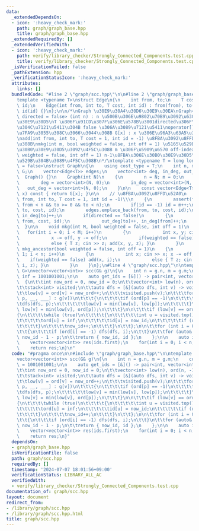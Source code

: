 ```yaml
---
data:
  _extendedDependsOn:
  - icon: ':heavy_check_mark:'
    path: graph/graph_base.hpp
    title: graph/graph_base.hpp
  _extendedRequiredBy: []
  _extendedVerifiedWith:
  - icon: ':heavy_check_mark:'
    path: verify/library_checker/Strongly_Connected_Components.test.cpp
    title: verify/library_checker/Strongly_Connected_Components.test.cpp
  _isVerificationFailed: false
  _pathExtension: hpp
  _verificationStatusIcon: ':heavy_check_mark:'
  attributes:
    links: []
  bundledCode: "#line 2 \"graph/scc.hpp\"\n\n#line 2 \"graph/graph_base.hpp\"\n\n\
    template <typename T>\nstruct Edge\n{\n    int from, to;\n    T cost;\n    int\
    \ id;\n    Edge(int from, int to, T cost, int id) : from(from), to(to), cost(cost),\
    \ id(id) {}\n};\n\n/*\nGraph \u30E9\u30A4\u30D6\u30E9\u30EA\nGraph<T = long long,\
    \ directed = false> (int n) : n \u500B\u306E\u9802\u70B9\u3092\u6301\u3064\u30B0\
    \u30E9\u30D5\nT \u306F\u91CD\u307F\u306E\u578B\u3001directed\u306F\u6709\u5411\
    \u304C\u7121\u5411\u304B false \u306A\u3089\u7121\u5411\noperator[] \u304C\u5B9A\
    \u7FA9\u3055\u308C\u3066\u3044\u308B G[x] : x \u306E\u96A3\u63A5\u30EA\u30B9\u30C8\
    \nadd(int from, int to, T cost = 1, int id = -1) \u8FBA\u3092\u8FFD\u52A0\u3059\
    \u308B\nmkg(int m, bool weighted = false, int off = 1) \u5165\u529B\u304B\u3089\
    \u30B0\u30E9\u30D5\u3092\u4F5C\u308B m \u306F\u5909\u6570 off-index\nmkg_ancestor(bool\
    \ weighted = false, int off = 1) n-1\u8FBA\u306E\u30B0\u30E9\u30D5\u3092\u5165\
    \u529B\u304B\u3089\u4F5C\u308B\n*/\ntemplate <typename T = long long, bool directed\
    \ = false>\nstruct Graph\n{\n    using cost_type = T;\n    int n, m;\n    vector<vector<Edge<T>>>\
    \ G;\n    vector<Edge<T>> edges;\n    vector<int> deg, in_deg, out_deg;\n\n  \
    \  Graph() {}\n    Graph(int N)\n    {\n        n = N; m = 0;\n        G = vector<vector<Edge<T>>>(N);\n\
    \        deg = vector<int>(N, 0);\n        in_deg = vector<int>(N, 0);\n     \
    \   out_deg = vector<int>(N, 0);\n    }\n\n    const vector<Edge<T>>& operator[](int\
    \ x) const { return G[x]; }\n\n    // \u8FBA\u3092\u8FFD\u52A0\n    void add(int\
    \ from, int to, T cost = 1, int id = -1)\\\n    {\n        assert(from >= 0 &&\
    \ from < n && to >= 0 && to < n);\n        if(id == -1) id = m++;\n        G[from].emplace_back(from,\
    \ to, cost, id);\n        edges.emplace_back(from, to, cost, id);\n        out_deg[from]++,\
    \ in_deg[to]++;\n        if(directed == false)\n        {\n            G[to].emplace_back(to,\
    \ from, cost, id);\n            out_deg[to]++, in_deg[from]++;\n        }\n  \
    \  }\n\n    void mkg(int M, bool weighted = false, int off = 1)\n    {\n     \
    \   for(int i = 0; i < M; i++)\n        {\n            int x, y; cin >> x >> y;\n\
    \            x -= off, y -= off;\n            if(weighted == false) add(x, y);\n\
    \            else { T z; cin >> z; add(x, y, z); }\n        }\n    }\n\n    void\
    \ mkg_ancestor(bool weighted = false, int off = 1)\n    {\n        for(int i =\
    \ 1; i < n; i++)\n        {\n            int x; cin >> x; x -= off;\n        \
    \    if(weighted == false) add(x, i);\n            else { T z; cin >> z; add(x,\
    \ i, z); }\n        }\n    }\n};\n#line 4 \"graph/scc.hpp\"\n\ntemplate <class\
    \ G>\nvector<vector<int>> scc(G& g)\n{\n    int n = g.n, m = g.m;\n    const int\
    \ inf = 1001001001;\n\n    auto get_ids = [&]() -> pair<int, vector<int>>\n  \
    \  {\n\t\tint now_ord = 0, now_id = 0;\n\t\tvector<int> low(n), ord(n, -1), id(n);\n\
    \t\tstack<int> visited;\n\t\tauto dfs = [&](auto dfs, int v) -> void\n\t\t{\n\t\
    \t\tlow[v] = ord[v] = now_ord++;\n\t\t\tvisited.push(v);\n\t\t\tfor (auto [_,\
    \ p, __, ___] : g[v])\n\t\t\t{\n\t\t\t\tif (ord[p] == -1)\n\t\t\t\t{\n\t\t\t\t\
    \tdfs(dfs, p);\n\t\t\t\t\tlow[v] = min(low[v], low[p]);\n\t\t\t\t}\n\t\t\t\telse\
    \ low[v] = min(low[v], ord[p]);\n\t\t\t}\n\n\t\t\tif (low[v] == ord[v])\n\t\t\t\
    {\n\t\t\t\twhile (true)\n\t\t\t\t{\n\t\t\t\t\tint u = visited.top(); visited.pop();\n\
    \t\t\t\t\tord[u] = inf;\n\t\t\t\t\tid[u] = now_id;\n\t\t\t\t\tif (u == v) break;\n\
    \t\t\t\t}\n\t\t\t\tnow_id++;\n\t\t\t}\n\t\t};\n\n\t\tfor (int i = 0; i < n; i++)\n\
    \t\t{\n\t\t\tif (ord[i] == -1) dfs(dfs, i);\n\t\t}\n\t\tfor (auto& p : id) p =\
    \ now_id - 1 - p;\n\t\treturn { now_id, id };\n    };\n\n    auto ids = get_ids();\n\
    \    vector<vector<int>> res(ids.first);\n    for(int i = 0; i < n; i++) res[ids.second[i]].push_back(i);\n\
    \    return res;\n}\n"
  code: "#pragma once\n\n#include \"graph/graph_base.hpp\"\n\ntemplate <class G>\n\
    vector<vector<int>> scc(G& g)\n{\n    int n = g.n, m = g.m;\n    const int inf\
    \ = 1001001001;\n\n    auto get_ids = [&]() -> pair<int, vector<int>>\n    {\n\
    \t\tint now_ord = 0, now_id = 0;\n\t\tvector<int> low(n), ord(n, -1), id(n);\n\
    \t\tstack<int> visited;\n\t\tauto dfs = [&](auto dfs, int v) -> void\n\t\t{\n\t\
    \t\tlow[v] = ord[v] = now_ord++;\n\t\t\tvisited.push(v);\n\t\t\tfor (auto [_,\
    \ p, __, ___] : g[v])\n\t\t\t{\n\t\t\t\tif (ord[p] == -1)\n\t\t\t\t{\n\t\t\t\t\
    \tdfs(dfs, p);\n\t\t\t\t\tlow[v] = min(low[v], low[p]);\n\t\t\t\t}\n\t\t\t\telse\
    \ low[v] = min(low[v], ord[p]);\n\t\t\t}\n\n\t\t\tif (low[v] == ord[v])\n\t\t\t\
    {\n\t\t\t\twhile (true)\n\t\t\t\t{\n\t\t\t\t\tint u = visited.top(); visited.pop();\n\
    \t\t\t\t\tord[u] = inf;\n\t\t\t\t\tid[u] = now_id;\n\t\t\t\t\tif (u == v) break;\n\
    \t\t\t\t}\n\t\t\t\tnow_id++;\n\t\t\t}\n\t\t};\n\n\t\tfor (int i = 0; i < n; i++)\n\
    \t\t{\n\t\t\tif (ord[i] == -1) dfs(dfs, i);\n\t\t}\n\t\tfor (auto& p : id) p =\
    \ now_id - 1 - p;\n\t\treturn { now_id, id };\n    };\n\n    auto ids = get_ids();\n\
    \    vector<vector<int>> res(ids.first);\n    for(int i = 0; i < n; i++) res[ids.second[i]].push_back(i);\n\
    \    return res;\n}"
  dependsOn:
  - graph/graph_base.hpp
  isVerificationFile: false
  path: graph/scc.hpp
  requiredBy: []
  timestamp: '2024-07-07 18:01:56+09:00'
  verificationStatus: LIBRARY_ALL_AC
  verifiedWith:
  - verify/library_checker/Strongly_Connected_Components.test.cpp
documentation_of: graph/scc.hpp
layout: document
redirect_from:
- /library/graph/scc.hpp
- /library/graph/scc.hpp.html
title: graph/scc.hpp
---
```

